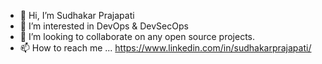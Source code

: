 - 👋 Hi, I’m Sudhakar Prajapati
- 👀 I’m interested in DevOps & DevSecOps
- 💞️ I’m looking to collaborate on any open source projects.
- 📫 How to reach me ... https://www.linkedin.com/in/sudhakarprajapati/

<!---
sudzp/sudzp is a ✨ special ✨ repository because its `README.md` (this file) appears on your GitHub profile.
You can click the Preview link to take a look at your changes.
--->

